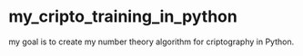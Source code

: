 # my_cripto_training_in_python
my goal is to create my number theory algorithm for criptography in Python.
